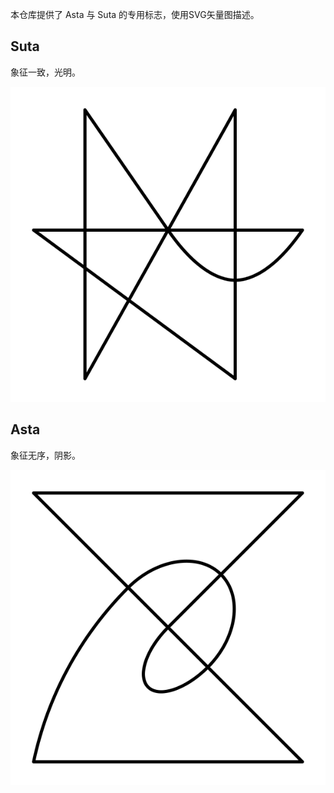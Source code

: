 本仓库提供了 Asta 与 Suta 的专用标志，使用SVG矢量图描述。

## Suta

象征一致，光明。

![](suta/suta.svg)

## Asta

象征无序，阴影。

![](asta/asta.svg)
